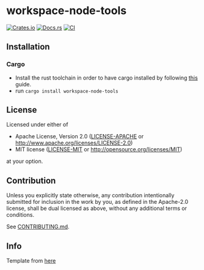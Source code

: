 # workspace-node-tools

[![Crates.io](https://img.shields.io/crates/v/workspace-node-tools.svg)](https://crates.io/crates/workspace-node-tools)
[![Docs.rs](https://docs.rs/workspace-node-tools/badge.svg)](https://docs.rs/workspace-node-tools)
[![CI](https://github.com/websublime/workspace-node-tools/workflows/CI/badge.svg)](https://github.com/websublime/workspace-node-tools/actions)

## Installation

### Cargo

* Install the rust toolchain in order to have cargo installed by following
  [this](https://www.rust-lang.org/tools/install) guide.
* run `cargo install workspace-node-tools`

## License

Licensed under either of

 * Apache License, Version 2.0
   ([LICENSE-APACHE](LICENSE-APACHE) or http://www.apache.org/licenses/LICENSE-2.0)
 * MIT license
   ([LICENSE-MIT](LICENSE-MIT) or http://opensource.org/licenses/MIT)

at your option.

## Contribution

Unless you explicitly state otherwise, any contribution intentionally submitted
for inclusion in the work by you, as defined in the Apache-2.0 license, shall be
dual licensed as above, without any additional terms or conditions.

See [CONTRIBUTING.md](CONTRIBUTING.md).

## Info

Template from [here](https://rust-github.github.io/)